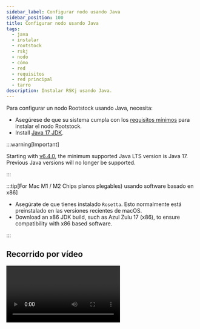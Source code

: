 ```yaml
---
sidebar_label: Configurar nodo usando Java
sidebar_position: 100
title: Configurar nodo usando Java
tags:
  - java
  - instalar
  - rootstock
  - rskj
  - nodo
  - cómo
  - red
  - requisitos
  - red principal
  - tarro
description: Instalar RSKj usando Java.
---
```


Para configurar un nodo Rootstock usando Java, necesita:

- Asegúrese de que su sistema cumpla con los [requisitos mínimos](/node-operators/setup/requirements/) para instalar el nodo Rootstock.
- Install [Java 17 JDK](https://www.java.com/download/).

:::warning\[Important]

Starting with [v6.4.0](/changelog/), the minimum supported Java LTS version is Java 17. Previous Java versions will no longer be supported.

:::

:::tip[For Mac M1 / M2 Chips planos plegables) usando software basado en x86]

- Asegúrate de que tienes instalado `Rosetta`. Esto normalmente está preinstalado en las versiones recientes de macOS.
- Download an x86 JDK build, such as Azul Zulu 17 (x86), to ensure compatibility with x86 based software.

:::

## Recorrido por vídeo

<Video url="https://www.youtube-nocookie.com/embed/TxpS6WhxUiU?cc_load_policy=1" thumbnail="/img/thumbnails/install-node-java-thumbnail.png" />

## Instalar el nodo usando un archivo JAR

### Descargar y configurar

1. **Descarga el JAR**: descarga el Fat JAR o Uber JAR desde [RSKj releases](https://github.com/rsksmart/rskj/releases), o compilarlo [reproducibly](https://github.com/rsksmart/rskj/wiki/Reproducible-Build).

2. **Crear Directorio**: Crear un directorio para el nodo.

```jsx
mkdir rskj-node-jar
cd ~/rskj-node-jar
```

3. **Mueve el JAR**: Mueve o copia el archivo jar recién descargado a tu directorio.

```jsx
mv ~/Downloads/rskj-core-7.0.0-LOVELL-all.jar SHA256SUMS.asc /Users/{user}/rskj-node-jar/
```

<!-- ### Configuration
1. **Create Config Directory**: Create another directory inside `~/rskj-node-jar/config`
```jsx
  mkdir config
```
2. **Download Config File**: Get `node.conf` from [here](https://github.com/rsksmart/rif-relay/blob/main/docker/node.conf).
3. **Move Config File**: Move the `node.conf` file to the `config` directory. -->

### Ejecutar el Nodo

````mdx-code-block
<Tabs>
  <TabItem value="1" label="Linux, Mac OSX" default>
    ```shell
    java -cp <PATH-TO-THE-RSKJ-JAR> co.rsk.Start
    ```
  </TabItem>
  <TabItem value="2" label="Windows">
    ```shell
    java -cp <PATH-TO-THE-RSKJ-JAR> co.rsk.Start
    ```
  </TabItem>
</Tabs>
````

:::tip\[Tip]

Replace `<PATH-TO-THE-RSKJ-JAR>` with the actual path to your JAR file. For example, `C:/RskjCode/rskj-core-7.0.0-LOVELL-all.jar`.
:::

## Usando Sync de importación

En lugar de la sincronización predeterminada, puede utilizar la sincronización de importación para importar una base de datos presincronizada desde un origen confiable, que es significativamente más rápido.

````mdx-code-block
<Tabs>
  <TabItem value="3" label="Linux, Mac OSX" default>
    ```shell
    java -cp <PATH-TO-THE-RSKJ-JAR> co.rsk.Start --import
    ```
  </TabItem>
  <TabItem value="4" label="Windows">
    ```shell
    java -cp <PATH-TO-THE-RSKJ-JAR> co.rsk.Start --import
    ```
  </TabItem>
</Tabs>
````

### Resolviendo problemas de memoria

**¿Problemas de memoria?** Si encuentras errores de memoria y cumples con los [requisitos de hardware mínimos](/node-operators/setup/requirements/), considera usar la bandera `-Xmx4G` para asignar más memoria como se muestra a continuación:

````mdx-code-block
<Tabs>
  <TabItem value="5" label="Linux, Mac OSX" default>
    ```shell
    java -Xmx4G -cp <PATH-TO-THE-RSKJ-JAR> co.rsk.Start --import
    ```
  </TabItem>
  <TabItem value="6" label="Windows">
    ```shell
    C:\> java -Xmx4G -cp <PATH-TO-THE-RSKJ-JAR> co.rsk.Start --import
    ```
  </TabItem>
</Tabs>
````

:::tip\[Tip]

Reemplazar `<PATH-TO-THE-RSKJ-JAR>` con tu ruta de archivo JAR. Para detalles de configuración, consulta [`database.import`](/node-operators/setup/configuration/reference#databaseimport).
:::

## Compruebe el RPC

:::info\[Info]

After starting the node, if there's no output, this means it's running correctly.
:::

1. Para confirmar, abre una nueva pestaña de consola (es importante no cerrar esta pestaña o interrumpir el proceso) y probar el servidor RPC del nodo. Solicitud de cURL de ejemplo:

````mdx-code-block
<Tabs>
  <TabItem value="7" label="Linux, Mac OSX" default>
    ```shell
    curl http://localhost:4444 -s -X POST -H "Content-Type: application/json" --data '{"jsonrpc":"2.0","method":"web3_clientVersion","params":[],"id":67}'
    ```
  </TabItem>
  <TabItem value="8" label="Windows">
    ```shell
    curl http://localhost:4444 -s -X POST -H "Content-Type: application/json" --data '{"jsonrpc":"2.0","method":"web3_clientVersion","params":[],"id":67}'
    ```
  </TabItem>
</Tabs>
````

Salida:

```shell
{"jsonrpc":"2.0","id":67,"result":"RskJ/6.6.0/Mac OS X/Java17/SNAPSHOT-95a8f1ab84"}
```

2. Para comprobar el número de bloque:

````mdx-code-block
<Tabs>
  <TabItem value="9" label="Linux, Mac OSX" default>
     ```shell
    curl -X POST http://localhost:4444/ -H "Content-Type: application/json" --data '{"jsonrpc":"2.0", "method":"eth_blockNumber","params":[],"id":1}'
    ```
  </TabItem>
  <TabItem value="10" label="Windows">
    ```windows-command-prompt
    curl -X POST http://localhost:4444/ -H "Content-Type: application/json" --data '{"jsonrpc":"2.0", "method":"eth_blockNumber","params":[],"id":1}'
    ```
  </TabItem>
</Tabs>
````

Output:

```jsx
{"jsonrpc":"2.0","id":1,"result":"0x3710"}
```

:::success[Success]
Ahora, ha configurado con éxito un nodo Rootstock usando el archivo jar.
La propiedad `result` representa el último bloque sincronizado en hexadecimal.
:::

## Cambiando redes

Para cambiar las redes en el nodo RSKj, utilice los siguientes comandos:

- Mainnet
  ```bash
  java -cp <PATH-TO-THE-RSKJ-FATJAR> co.rsk.Start
  ```
- Testnet
  ```bash
  java -cp <PATH-TO-THE-RSKJ-FATJAR> co.rsk.Start --testnet
  ```
- Regtest
  ```bash
  java -cp <PATH-TO-THE-RSKJ-FATJAR> co.rsk.Start --regtest
  ```

:::tip[Tip]
Replace `<PATH-TO-THE-RSKJ-FATJAR>` with the actual path to your jar file. For example: `C:/RskjCode/rskj-core-7.0.0-LOVELL-all.jar`.
:::
